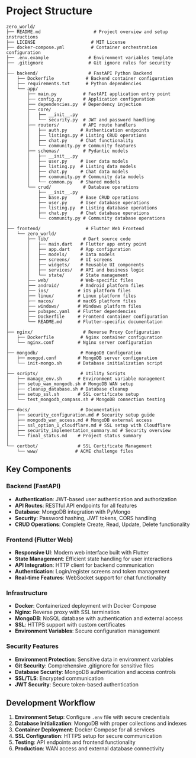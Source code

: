 # Project Structure

```
zero_world/
├── README.md                    # Project overview and setup instructions
├── LICENSE                     # MIT License
├── docker-compose.yml          # Container orchestration configuration
├── .env.example               # Environment variables template
├── .gitignore                 # Git ignore rules for security
│
├── backend/                   # FastAPI Python Backend
│   ├── Dockerfile            # Backend container configuration
│   ├── requirements.txt      # Python dependencies
│   └── app/
│       ├── main.py          # FastAPI application entry point
│       ├── config.py        # Application configuration
│       ├── dependencies.py  # Dependency injection
│       ├── core/
│       │   ├── __init__.py
│       │   └── security.py  # JWT and password handling
│       ├── routers/         # API route handlers
│       │   ├── auth.py     # Authentication endpoints
│       │   ├── listings.py # Listing CRUD operations
│       │   ├── chat.py     # Chat functionality
│       │   └── community.py # Community features
│       ├── schemas/         # Pydantic models
│       │   ├── __init__.py
│       │   ├── user.py     # User data models
│       │   ├── listing.py  # Listing data models
│       │   ├── chat.py     # Chat data models
│       │   ├── community.py # Community data models
│       │   └── common.py   # Shared models
│       └── crud/            # Database operations
│           ├── __init__.py
│           ├── base.py     # Base CRUD operations
│           ├── user.py     # User database operations
│           ├── listing.py  # Listing database operations
│           ├── chat.py     # Chat database operations
│           └── community.py # Community database operations
│
├── frontend/                 # Flutter Web Frontend
│   └── zero_world/
│       ├── lib/             # Dart source code
│       │   ├── main.dart   # Flutter app entry point
│       │   ├── app.dart    # App configuration
│       │   ├── models/     # Data models
│       │   ├── screens/    # UI screens
│       │   ├── widgets/    # Reusable UI components
│       │   ├── services/   # API and business logic
│       │   └── state/      # State management
│       ├── web/            # Web-specific files
│       ├── android/        # Android platform files
│       ├── ios/           # iOS platform files
│       ├── linux/         # Linux platform files
│       ├── macos/         # macOS platform files
│       ├── windows/       # Windows platform files
│       ├── pubspec.yaml   # Flutter dependencies
│       ├── Dockerfile     # Frontend container configuration
│       └── README.md      # Flutter-specific documentation
│
├── nginx/                   # Reverse Proxy Configuration
│   ├── Dockerfile          # Nginx container configuration
│   └── nginx.conf         # Nginx server configuration
│
├── mongodb/                # MongoDB Configuration
│   ├── mongod.conf        # MongoDB server configuration
│   └── init-mongo.sh      # Database initialization script
│
├── scripts/                # Utility Scripts
│   ├── manage_env.sh      # Environment variable management
│   ├── setup_wan_mongodb.sh # MongoDB WAN setup
│   ├── cleanup_database.sh # Database cleanup
│   ├── setup_ssl.sh       # SSL certificate setup
│   └── test_mongodb_compass.sh # MongoDB connection testing
│
├── docs/                   # Documentation
│   ├── security_configuration.md # Security setup guide
│   ├── mongodb_wan_access.md # MongoDB external access
│   ├── ssl_option_1_cloudflare.md # SSL setup with Cloudflare
│   ├── security_implementation_summary.md # Security overview
│   └── final_status.md    # Project status summary
│
└── certbot/               # SSL Certificate Management
    └── www/              # ACME challenge files
```

## Key Components

### Backend (FastAPI)
- **Authentication**: JWT-based user authentication and authorization
- **API Routes**: RESTful API endpoints for all features
- **Database**: MongoDB integration with PyMongo
- **Security**: Password hashing, JWT tokens, CORS handling
- **CRUD Operations**: Complete Create, Read, Update, Delete functionality

### Frontend (Flutter Web)
- **Responsive UI**: Modern web interface built with Flutter
- **State Management**: Efficient state handling for user interactions
- **API Integration**: HTTP client for backend communication
- **Authentication**: Login/register screens and token management
- **Real-time Features**: WebSocket support for chat functionality

### Infrastructure
- **Docker**: Containerized deployment with Docker Compose
- **Nginx**: Reverse proxy with SSL termination
- **MongoDB**: NoSQL database with authentication and external access
- **SSL**: HTTPS support with custom certificates
- **Environment Variables**: Secure configuration management

### Security Features
- **Environment Protection**: Sensitive data in environment variables
- **Git Security**: Comprehensive .gitignore for sensitive files
- **Database Security**: MongoDB authentication and access controls
- **SSL/TLS**: Encrypted communication
- **JWT Security**: Secure token-based authentication

## Development Workflow

1. **Environment Setup**: Configure `.env` file with secure credentials
2. **Database Initialization**: MongoDB with proper collections and indexes
3. **Container Deployment**: Docker Compose for all services
4. **SSL Configuration**: HTTPS setup for secure communication
5. **Testing**: API endpoints and frontend functionality
6. **Production**: WAN access and external database connectivity